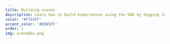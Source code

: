 ```yaml
---
title: Building scenes
description: Learn how to build experiences using the SDK by digging into the reference guide, or following along with our tutorials.
color: '#F7D1FF'
accent_color: '#EB85FF'
order: 1
img: scene@3x.png
---
```

